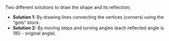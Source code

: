 Two different solutions to draw the shape and its reflection;

-  **Solution 1:**
   By drawing lines connecting the vertices (corners) using the “goto” block.
-  **Solution 2:**
   By moving steps and turning angles (each reflected angle is 180 - original angle).
